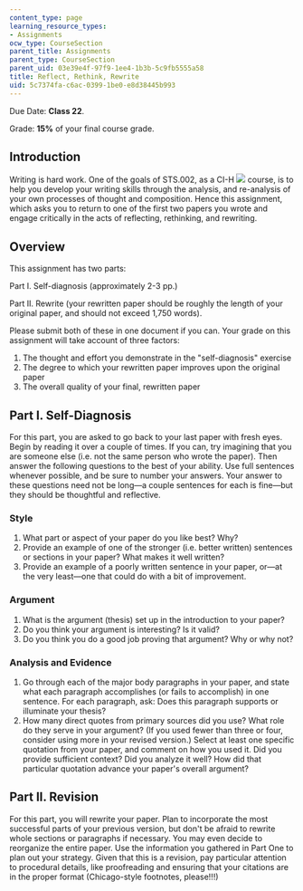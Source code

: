 ```yaml
---
content_type: page
learning_resource_types:
- Assignments
ocw_type: CourseSection
parent_title: Assignments
parent_type: CourseSection
parent_uid: 03e39e4f-97f9-1ee4-1b3b-5c9fb5555a58
title: Reflect, Rethink, Rewrite
uid: 5c7374fa-c6ac-0399-1be0-e8d38445b993
---
```


Due Date: **Class 22**.

Grade: **15%** of your final course grade.

Introduction
------------

Writing is hard work. One of the goals of STS.002, as a CI-H ![](/images/educator/icon-question-cih.png) course, is to help you develop your writing skills through the analysis, and re-analysis of your own processes of thought and composition. Hence this assignment, which asks you to return to one of the first two papers you wrote and engage critically in the acts of reflecting, rethinking, and rewriting.

Overview
--------

This assignment has two parts:

Part I. Self-diagnosis (approximately 2-3 pp.)

Part II. Rewrite (your rewritten paper should be roughly the length of your original paper, and should not exceed 1,750 words).

Please submit both of these in one document if you can. Your grade on this assignment will take account of three factors:

1.  The thought and effort you demonstrate in the "self-diagnosis" exercise
2.  The degree to which your rewritten paper improves upon the original paper
3.  The overall quality of your final, rewritten paper

Part I. Self-Diagnosis
----------------------

For this part, you are asked to go back to your last paper with fresh eyes. Begin by reading it over a couple of times. If you can, try imagining that you are someone else (i.e. not the same person who wrote the paper). Then answer the following questions to the best of your ability. Use full sentences whenever possible, and be sure to number your answers. Your answer to these questions need not be long—a couple sentences for each is fine—but they should be thoughtful and reflective.

### Style

1.  What part or aspect of your paper do you like best? Why?
2.  Provide an example of one of the stronger (i.e. better written) sentences or sections in your paper? What makes it well written?
3.  Provide an example of a poorly written sentence in your paper, or—at the very least—one that could do with a bit of improvement.

### Argument

1.  What is the argument (thesis) set up in the introduction to your paper?
2.  Do you think your argument is interesting? Is it valid?
3.  Do you think you do a good job proving that argument? Why or why not?

### Analysis and Evidence

1.  Go through each of the major body paragraphs in your paper, and state what each paragraph accomplishes (or fails to accomplish) in one sentence. For each paragraph, ask: Does this paragraph supports or illuminate your thesis?
2.  How many direct quotes from primary sources did you use? What role do they serve in your argument? (If you used fewer than three or four, consider using more in your revised version.) Select at least one specific quotation from your paper, and comment on how you used it. Did you provide sufficient context? Did you analyze it well? How did that particular quotation advance your paper's overall argument?

Part II. Revision
-----------------

For this part, you will rewrite your paper. Plan to incorporate the most successful parts of your previous version, but don't be afraid to rewrite whole sections or paragraphs if necessary. You may even decide to reorganize the entire paper. Use the information you gathered in Part One to plan out your strategy. Given that this is a revision, pay particular attention to procedural details, like proofreading and ensuring that your citations are in the proper format (Chicago-style footnotes, please!!!)
